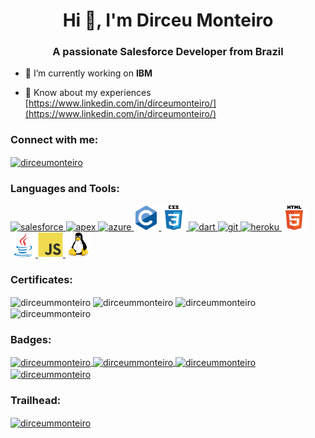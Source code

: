 <style>
   body {
      body {
         background-image: url("img/astronaut2.jpg");
         background-color: #cccccc;
        }
   }
</style>

<h1 align="center">Hi 👋, I'm Dirceu Monteiro</h1>
<h3 align="center">A passionate Salesforce Developer from Brazil</h3>

- 🔭 I’m currently working on **IBM**

- 📄 Know about my experiences
[https://www.linkedin.com/in/dirceumonteiro/](https://www.linkedin.com/in/dirceumonteiro/)

<h3 align="left">Connect with me:</h3>
<p align="left">
   <a href="https://linkedin.com/in/dirceumonteiro" target="blank">
      <img align="center"
         src="https://raw.githubusercontent.com/rahuldkjain/github-profile-readme-generator/master/src/images/icons/Social/linked-in-alt.svg"
         alt="dirceumonteiro" height="30" width="40" />
   </a>
</p>

<h3 align="left">Languages and Tools:</h3>
<p align="left">
   <a href="https://www.salesforce.com/" target="_blank" rel="noreferrer">
      <img
         src="https://logodownload.org/wp-content/uploads/2020/04/salesforce-logo.png"
         alt="salesforce" width="40"
         height="40" />
   </a>
   <a href="https://www.salesforce.com/" target="_blank" rel="noreferrer">
      <img
         src="https://www.opencodez.com/wp-content/uploads/2018/04/Learning-Apex-Salesforce.png"
         alt="apex" width="40"
         height="40" />
   </a>
   <a href="https://azure.microsoft.com/en-in/" target="_blank" rel="noreferrer">
      <img
         src="https://www.vectorlogo.zone/logos/microsoft_azure/microsoft_azure-icon.svg"
         alt="azure" width="40"
         height="40" />
   </a>
   <a href="https://www.cprogramming.com/" target="_blank" rel="noreferrer">
      <img
         src="https://raw.githubusercontent.com/devicons/devicon/master/icons/c/c-original.svg"
         alt="c" width="40"
         height="40" />
   </a>
   <a href="https://www.w3schools.com/css/" target="_blank" rel="noreferrer">
      <img
         src="https://raw.githubusercontent.com/devicons/devicon/master/icons/css3/css3-original-wordmark.svg"
         alt="css3" width="40" height="40" />
   </a>
   <a href="https://dart.dev" target="_blank" rel="noreferrer">
      <img
         src="https://www.vectorlogo.zone/logos/dartlang/dartlang-icon.svg" alt="dart" width="40"
         height="40" />
   </a>
   <a href="https://git-scm.com/" target="_blank" rel="noreferrer">
      <img
         src="https://www.vectorlogo.zone/logos/git-scm/git-scm-icon.svg" alt="git" width="40"
         height="40" />
   </a>
   <a
      href="https://heroku.com" target="_blank" rel="noreferrer">
      <img
         src="https://www.vectorlogo.zone/logos/heroku/heroku-icon.svg" alt="heroku" width="40"
         height="40" />
   </a>
   <a href="https://www.w3.org/html/" target="_blank" rel="noreferrer">
      <img
         src="https://raw.githubusercontent.com/devicons/devicon/master/icons/html5/html5-original-wordmark.svg"
         alt="html5" width="40" height="40" />
   </a>
   <a href="https://www.java.com" target="_blank" rel="noreferrer">
      <img
         src="https://raw.githubusercontent.com/devicons/devicon/master/icons/java/java-original.svg"
         alt="java"
         width="40" height="40" />
   </a>
   <a href="https://developer.mozilla.org/en-US/docs/Web/JavaScript"
      target="_blank" rel="noreferrer">
      <img
         src="https://raw.githubusercontent.com/devicons/devicon/master/icons/javascript/javascript-original.svg"
         alt="javascript" width="40" height="40" />
   </a>
   <a href="https://www.linux.org/" target="_blank"
      rel="noreferrer">
      <img
         src="https://raw.githubusercontent.com/devicons/devicon/master/icons/linux/linux-original.svg"
         alt="linux"
         width="40" height="40" />
   </a>
   </a>
</p>
<h3 align="left">Certificates:</h3>
<p>
   <img align="center"
      src="https://salesforceemily.com/wp-content/uploads/2022/09/2022-08_Badge_SF-Certified_Associate_High-Res.png"
      alt="dirceummonteiro" width="40" height="40" />
   <img align="center"
      src="https://developer.salesforce.com/resources2/certification-site/images/Certifications-logo/Administrator.png"
      alt="dirceummonteiro" width="40" height="40" />
   <img align="center"
      src="https://developer.salesforce.com/resources2/certification-site/images/Certifications-logo/Platform-App-Builder.png"
      alt="dirceummonteiro" width="40" height="40" />
   <img align="center"
      src="https://www.oktana.com/wp-content/uploads/2021/10/Platform-Developer-I-1024x1004.png"
      alt="dirceummonteiro" width="40" height="40" />
</p>

<h3 align="left">Badges:</h3>
<p>
   <a href="https://trailblazer.me/id/dmonteiro10" target="_blank" rel="noreferrer">
      <img align="center"
         src="https://res.cloudinary.com/hy4kyit2a/f_auto,fl_lossy,q_70/learn/superbadges/superbadge_apex/2d3426c48dc056fd5c083ecb5cb66a56_badge.png"
         alt="dirceummonteiro" width="40" height="40" />
   </a>
   <a href="https://www.credly.com/badges/e57caab7-0f80-4067-9380-139e20d06938/public_url" target="_blank" rel="noreferrer">
      <img align="center"
         src="https://images.credly.com/size/340x340/images/6fa4f7f3-0cae-4909-8524-b496bf0c5a76/Telecom-Industry-Jumpstart.png"
         alt="dirceummonteiro" width="40" height="40" />
   </a>
   <a href="https://www.credly.com/badges/f400f79d-485b-494c-bf6f-075f672a0594/public_url" target="_blank" rel="noreferrer">
      <img align="center"
         src="https://images.credly.com/size/340x340/images/229f3133-b44f-4d2d-8d24-ee79fe7278a9/People-Skills-Resiliency.png"
         alt="dirceummonteiro" width="40" height="40" />
   </a>
   
   <a href="https://www.credly.com/badges/2a3f32d2-2d9a-4767-8c13-dccd7d251eec/public_url" target="_blank" rel="noreferrer">
      <img align="center"
         src="https://images.credly.com/size/110x110/images/bc08972c-3c7d-4b99-82a0-c94bcca36674/Badges_v8-07_Practitioner.png"
         alt="dirceummonteiro" width="40" height="40" />
   </a>
</p>

<h3 align="left">Trailhead:</h3>
<a href="https://www.credly.com/badges/e57caab7-0f80-4067-9380-139e20d06938/public_url"
   target="_blank" rel="noreferrer">
   <img align="center"
      src="https://trailhead.salesforce.com/assets/trailhead-og-flogo-eb71bb74c099e270bc2c746649355f1693672d1450cee152facd0de9d6da065d.png"
      alt="dirceummonteiro" width="40" height="40" />
</a>